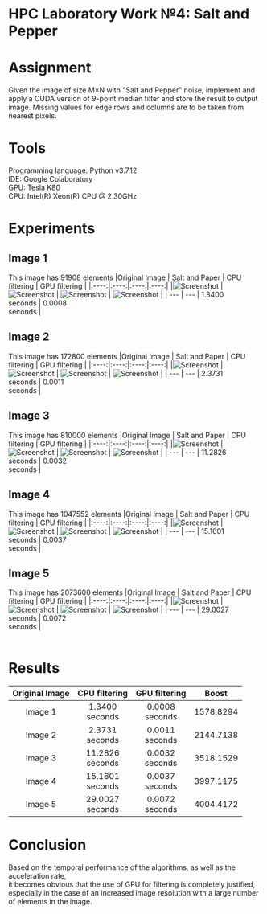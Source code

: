 # HPC Laboratory Work №4: Salt and Pepper
# Assignment
Given the image of size M×N with "Salt and Pepper" noise, implement and apply a CUDA version of 9-point
median filter and store the result to output image. Missing values for edge rows and columns are to be taken from
nearest pixels.


# Tools<br>
Programming language: Python v3.7.12<br>
IDE: Google Colaboratory<br>
GPU: Tesla K80<br>
CPU: Intel(R) Xeon(R) CPU @ 2.30GHz

# Experiments

## Image 1
This image has 91908 elements
|Original Image | Salt and Paper | CPU filtering | GPU filtering | 
|:----:|:----:|:----:|:----:|
|![Screenshot](images/price1.jpg) | ![Screenshot](images/SAP1.jpg) | ![Screenshot](images/CPU1.jpg) | ![Screenshot](images/GPU1.jpg) | 
| --- | --- | 1.3400<br>seconds | 0.0008<br>seconds | 

## Image 2
This image has 172800 elements
|Original Image | Salt and Paper | CPU filtering | GPU filtering | 
|:----:|:----:|:----:|:----:|
|![Screenshot](images/price3.jpg) | ![Screenshot](images/SAP3.jpg) | ![Screenshot](images/CPU3.jpg) | ![Screenshot](images/GPU3.jpg) | 
| --- | --- | 2.3731<br>seconds | 0.0011<br>seconds | 

## Image 3
This image has 810000 elements
|Original Image | Salt and Paper | CPU filtering | GPU filtering | 
|:----:|:----:|:----:|:----:|
|![Screenshot](images/price2.jpg) | ![Screenshot](images/SAP2.jpg) | ![Screenshot](images/CPU2.jpg) | ![Screenshot](images/GPU2.jpg) | 
| --- | --- | 11.2826<br>seconds | 0.0032<br>seconds | 

## Image 4
This image has 1047552 elements
|Original Image | Salt and Paper | CPU filtering | GPU filtering | 
|:----:|:----:|:----:|:----:|
|![Screenshot](images/price4.jpg) | ![Screenshot](images/SAP4.jpg) | ![Screenshot](images/CPU4.jpg) | ![Screenshot](images/GPU4.jpg) | 
| --- | --- | 15.1601<br>seconds | 0.0037<br>seconds | 

## Image 5
This image has 2073600 elements
|Original Image | Salt and Paper | CPU filtering | GPU filtering | 
|:----:|:----:|:----:|:----:|
|![Screenshot](images/price5.jpg) | ![Screenshot](images/SAP5.jpg) | ![Screenshot](images/CPU5.jpg) | ![Screenshot](images/GPU5.jpg) | 
| --- | --- | 29.0027<br>seconds | 0.0072<br>seconds | <br><br>

# Results

| Original Image | CPU filtering | GPU filtering | Boost
|:----:|:----:|:----:| :----:|
| Image 1 | 1.3400<br>seconds | 0.0008<br>seconds | 1578.8294 |
| Image 2 | 2.3731<br>seconds | 0.0011<br>seconds | 2144.7138 |
| Image 3 | 11.2826<br>seconds | 0.0032<br>seconds | 3518.1529 |
| Image 4 | 15.1601<br>seconds | 0.0037<br>seconds | 3997.1175 |
| Image 5 | 29.0027<br>seconds | 0.0072<br>seconds | 4004.4172 |

# Conclusion
Based on the temporal performance of the algorithms, as well as the acceleration rate,<br>
it becomes obvious that the use of GPU for filtering is completely justified,<br>
especially in the case of an increased image resolution with a large number of elements in the image.

